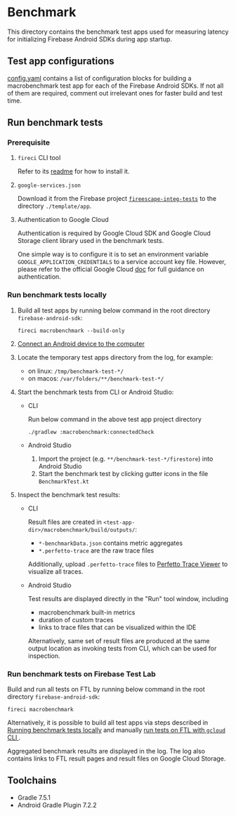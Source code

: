 # Benchmark

This directory contains the benchmark test apps used for measuring latency for
initializing Firebase Android SDKs during app startup.

## Test app configurations

[config.yaml](config.yaml) contains a list of configuration blocks for
building a macrobenchmark test app for each of the Firebase Android SDKs.
If not all of them are required, comment out irrelevant ones for faster build
and test time.

## Run benchmark tests

### Prerequisite

1. `fireci` CLI tool

   Refer to its [readme](../../ci/fireci/README.md) for how to install it.

1. `google-services.json`

   Download it from the Firebase project
   [`fireescape-integ-tests`](https://firebase.corp.google.com/u/0/project/fireescape-integ-tests)
   to the directory `./template/app`.

1. Authentication to Google Cloud

   Authentication is required by Google Cloud SDK and Google Cloud Storage
   client library used in the benchmark tests.

   One simple way is to configure it is to set an environment variable
   `GOOGLE_APPLICATION_CREDENTIALS` to a service account key file. However,
   please refer to the official Google Cloud
   [doc](https://cloud.google.com/docs/authentication) for full guidance on
   authentication.

### Run benchmark tests locally

1. Build all test apps by running below command in the root
   directory `firebase-android-sdk`:

   ```shell
   fireci macrobenchmark --build-only
   ```

1. [Connect an Android device to the computer](https://d.android.com/studio/run/device)

1. Locate the temporary test apps directory from the log, for example:

   - on linux: `/tmp/benchmark-test-*/`
   - on macos: `/var/folders/**/benchmark-test-*/`

1. Start the benchmark tests from CLI or Android Studio:

   - CLI

     Run below command in the above test app project directory

     ```
     ./gradlew :macrobenchmark:connectedCheck
     ```

   - Android Studio

     1. Import the project (e.g. `**/benchmark-test-*/firestore`) into Android Studio
     1. Start the benchmark test by clicking gutter icons in the file `BenchmarkTest.kt`

1. Inspect the benchmark test results:

   - CLI

     Result files are created in `<test-app-dir>/macrobenchmark/build/outputs/`:

     - `*-benchmarkData.json` contains metric aggregates
     - `*.perfetto-trace` are the raw trace files

     Additionally, upload `.perfetto-trace` files to
     [Perfetto Trace Viewer](https://ui.perfetto.dev/) to visualize all traces.

   - Android Studio

     Test results are displayed directly in the "Run" tool window, including

     - macrobenchmark built-in metrics
     - duration of custom traces
     - links to trace files that can be visualized within the IDE

     Alternatively, same set of result files are produced at the same output
     location as invoking tests from CLI, which can be used for inspection.

### Run benchmark tests on Firebase Test Lab

Build and run all tests on FTL by running below command in the root
directory `firebase-android-sdk`:

```
fireci macrobenchmark
```

Alternatively, it is possible to build all test apps via steps described in
[Running benchmark tests locally](#running-benchmark-tests-locally)
and manually
[run tests on FTL with `gcloud` CLI ](https://firebase.google.com/docs/test-lab/android/command-line#running_your_instrumentation_tests).

Aggregated benchmark results are displayed in the log. The log also
contains links to FTL result pages and result files on Google Cloud Storage.

## Toolchains

- Gradle 7.5.1
- Android Gradle Plugin 7.2.2
